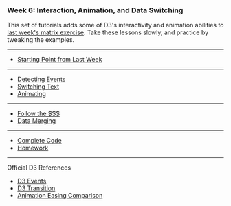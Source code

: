 ### Week 6: Interaction, Animation, and Data Switching

This set of tutorials adds some of D3's interactivity and animation abilities to [last week's matrix exercise](../week05/readme.md). Take these lessons slowly, and practice by tweaking the examples.

-----

- [Starting Point from Last Week](start.md)

-----

- [Detecting Events](events.md)
- [Switching Text](textswitch.md)
- [Animating](animation.md)

-----

- [Follow the $$$](money.md)
- [Data Merging](merge.md)

-----

- [Complete Code](complete.md)
- [Homework](homework.md)

-----

Official D3 References

- [D3 Events](https://github.com/d3/d3-selection/blob/master/README.md#handling-events)
- [D3 Transition](https://github.com/d3/d3-transition)
- [Animation Easing Comparison](https://bl.ocks.org/d3noob/1ea51d03775b9650e8dfd03474e202fe)

